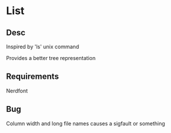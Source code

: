 # List

## Desc

Inspired by 'ls' unix command

Provides a better tree representation

## Requirements

Nerdfont

## Bug

Column width and long file names causes a sigfault or something
